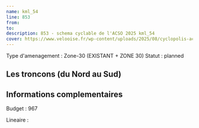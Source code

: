 ```yaml
---
name: kml_54 
line: 853
from: 
to:  
description: 853 - schema cyclable de l'ACSO 2025 kml_54 
cover: https://www.velooise.fr/wp-content/uploads/2025/08/cyclopolis-acso-853.jpg
---
```

Type d'amenagement : Zone-30 (EXISTANT + ZONE 30)
Statut : planned
## Les troncons (du Nord au Sud)

## Informations complementaires

Budget  : 967 

Lineaire :

